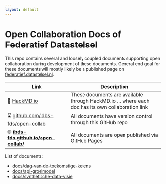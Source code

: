 ```yaml
---
layout: default
---
```


# Open Collaboration Docs of Federatief Datastelsel

This repo contains several and loosely coupled documents supporting open collaboration during
development of these documents. General end goal for these documents will mostly likely be a
published page on [federatief.datastelsel.nl](https://federatief.datastelsel.nl).

| Link | Description |
|------|-------------|
| :handshake: [HackMD.io](https://hackmd.io/) | These documents are available through HackMD.io ... where each doc has its own collaboration link |
| :hourglass: [github.com/idbs-fds/open-collab](https://github.com/ibds-fds/open-collab/) | All documents have version control through this GitHub repo |
| :globe_with_meridians: **[ibds-fds.github.io/open-collab/](https://ibds-fds.github.io/open-collab/)** | All documents are open published via GitHub Pages |

List of documents:

- [docs/dag-van-de-toekomstige-ketens](./docs/dag-van-de-toekomstige-ketens)
- [docs/api-groeimodel](./docs/api-groeimodel)
- [docs/synthetische-data-visie](./docs/synthetische-data-visie)
